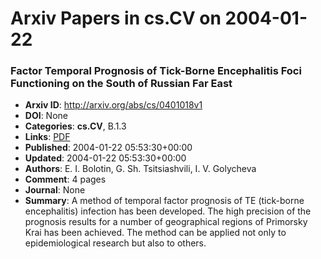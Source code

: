 # Arxiv Papers in cs.CV on 2004-01-22
### Factor Temporal Prognosis of Tick-Borne Encephalitis Foci Functioning on the South of Russian Far East
- **Arxiv ID**: http://arxiv.org/abs/cs/0401018v1
- **DOI**: None
- **Categories**: **cs.CV**, B.1.3
- **Links**: [PDF](http://arxiv.org/pdf/cs/0401018v1)
- **Published**: 2004-01-22 05:53:30+00:00
- **Updated**: 2004-01-22 05:53:30+00:00
- **Authors**: E. I. Bolotin, G. Sh. Tsitsiashvili, I. V. Golycheva
- **Comment**: 4 pages
- **Journal**: None
- **Summary**: A method of temporal factor prognosis of TE (tick-borne encephalitis) infection has been developed. The high precision of the prognosis results for a number of geographical regions of Primorsky Krai has been achieved. The method can be applied not only to epidemiological research but also to others.



